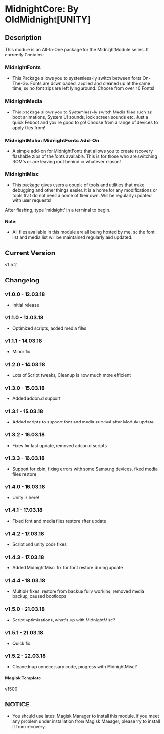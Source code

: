 
# MidnightCore: By OldMidnight[UNITY]

## Description
This module is an All-In-One package for the MidnightModule series. It currently Contains: 
### MidnightFonts
* This Package allows you to systemless-ly switch between fonts On-The-Go. Fonts are downloaded, applied and cleaned up at the same time, so no font zips are left lying around. Choose from over 40 Fonts!
### MidnightMedia
* This package allows you to Systemless-ly switch Media files such as boot animations, System UI sounds, lock screen sounds etc. Just a quick Reboot and you're good to go! Choose from a range of devices to apply files from!
### MidnightMake: MidnightFonts Add-On
* A simple add-on for MidnightFonts that allows you to create recovery flashable zips of the fonts available. This is for those who are switching ROM's or are leaving root behind or whatever reason!
### MidnightMisc
* This package gives users a couple of tools and utilities that make debugging and other things easier. It is a home for any modifications or tools that do not need a home of their own. Will be regularly updated with user requests!

After flashing, type 'midnight' in a terminal to begin.

#### Note:
* All files available in this module are all being hosted by me, so the font list and media list will be maintained regularly and updated.

## Current Version
v1.5.2

## Changelog

### v1.0.0 - 12.03.18
* Initial release
### v1.1.0 - 13.03.18
* Optimized scripts, added media files
### v1.1.1 - 14.03.18
* Minor fix
### v1.2.0 - 14.03.18
* Lots of Script tweaks, Cleanup is now much more efficient
### v1.3.0 - 15.03.18
* Added addon.d support
### v1.3.1 - 15.03.18
* Added scripts to support font and media survival after Module update
### v1.3.2 - 16.03.18
* Fixes for last update, removed addon.d scripts
### v1.3.3 - 16.03.18
* Support for xbin, fixing errors with some Samsung devices, fixed media files restore
### v1.4.0 - 16.03.18
* Unity is here!
### v1.4.1 - 17.03.18
* Fixed font and media files restore after update
### v1.4.2 - 17.03.18
* Script and unity code fixes
### v1.4.3 - 17.03.18
* Added MidnightMisc, fix for font restore during update
### v1.4.4 - 18.03.18
* Multiple fixes, restore from backup fully working, removed media backup, caused bootloops
### v1.5.0 - 21.03.18
* Script optimisations, what's up with MidnightMisc?
### v1.5.1 - 21.03.18
* Quick fix
### v1.5.2 - 22.03.18
* Cleanednup unnecessary code, progress with MidnightMisc?

#### Magisk Template
v1500

## NOTICE
* You should use latest Magisk Manager to install this module. If you meet any problem under installation from Magisk Manager, please try to install it from recovery.

